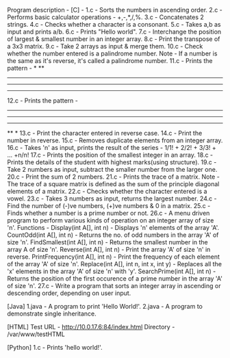 Program description -
[C] -
1.c - Sorts the numbers in ascending order.
2.c - Performs basic calculator operations - +,-,*,/,%.
3.c - Concatenates 2 strings.
4.c - Checks whether a character is a consonant.
5.c - Takes a,b as input and prints a/b.
6.c - Prints "Hello world".
7.c - Interchange the position of largest & smallest number in an integer array.
8.c - Print the transpose of a 3x3 matrix.
9.c - Take 2 arrays as input & merge them.
10.c - Check whether the number entered is a palindrome number.
Note - If a number is the same as it's reverse, it's called a palindrome number.
11.c - Prints the pattern -
*
**
***
****
*****
12.c - Prints the pattern -
*****
****
***
**
*
13.c - Print the character entered in reverse case.
14.c - Print the number in reverse.
15.c - Removes duplicate elements from an integer array.
16.c - Takes 'n' as input, prints the result of the series - 1/1! + 2/2! + 3/3! + ... +n/n!
17.c - Prints the position of the smallest integer in an array.
18.c - Prints the details of the student with highest marks(using structure).
19.c - Take 2 numbers as input, subtract the smaller number from the larger one.
20.c - Print the sum of 2 numbers.
21.c - Prints the trace of a matrix.
Note - The trace of a square matrix is defined as the sum of the principle diagonal elements of a matrix.
22.c - Checks whether the character entered is a vowel.
23.c - Takes 3 numbers as input, returns the largest number.
24.c - Find the number of (-)ve numbers, (+)ve numbers & 0 in a matrix.
25.c - Finds whether a number is a prime number or not.
26.c - A menu driven program to perform various kinds of operation on an integer array of size 'n'. Functions -
Display(int A[], int n) - Displays 'n' elements of the array 'A'.
CountOdd(int A[], int n) - Returns the no. of odd numbers in the array 'A' of size 'n'.
FindSmallest(int A[], int n) - Returns the smallest number in the array A of size 'n'.
Reverse(int A[], int n) - Print the array 'A' of size 'n' in reverse.
PrintFrequency(int A[], int n) - Print the frequency of each element of the array 'A' of size 'n'.
Replace(int A[], int n, int x, int y) - Replaces all the 'x' elements in the array 'A' of size 'n' with 'y'.
SearchPrime(int A[], int n) - Returns the position of the first occurence of a prime number in the array 'A' of size 'n'.
27.c - Write a program that sorts an integer array in ascending or descending order, depending on user input.

[Java]
1.java - A program to print 'Hello World!'.
2.java - A program to demonstrate single inheritance.

[HTML]
Test URL - <http://10.0.17.6:84/index.html>
Directory - /var/www/testHTML

[Python]
1.c - Prints 'hello world!'.
